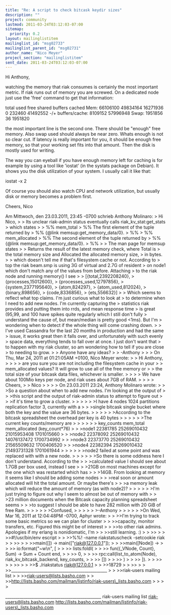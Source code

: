 ```yaml
---
title: "Re: A script to check bitcask keydir sizes"
description: ""
project: community
lastmod: 2011-03-24T03:12:03-07:00
sitemap:
  priority: 0.2
layout: mailinglistitem
mailinglist_id: "msg02733"
mailinglist_parent_id: "msg02731"
author_name: "Nico Meyer"
project_section: "mailinglistitem"
sent_date: 2011-03-24T03:12:03-07:00
---
```



Hi Anthony,

watching the memory that riak consumes is certainly the most important
metric. If riak runs out of memory you are screwed. On a dedicated node
just use the 'free' command to get that information:

 total used free shared buffers cached
Mem: 66106100 49834164 16271936 0 232460 41492552
-/+ buffers/cache: 8109152 57996948
Swap: 1951856 36 1951820


the most important line is the second one. There should be "enough" free
memory. Also swap used should always be near zero. Whats enough is not
so clear cut. If latency is really important for you, it should be
enough free memory, so that your working set fits into that amount. Then
the disk is mostly used for writing.

The way you can eyeball if you have enough memory left for caching is
for example by using a tool like 'iostat' (in the systats package on
Debian). It shows you the disk utilization of your system. I usually
call it like that:

iostat -x 2


Of course you should also watch CPU and network utilization, but usually
disk or memory becomes a problem first.

Cheers,
Nico

Am Mittwoch, den 23.03.2011, 23:45 -0700 schrieb Anthony Molinaro:
&gt; Hi Nico,
&gt; 
&gt; Its unclear riak-admin status eventually calls riak\_kv\_stat:get\_stats
&gt; which states
&gt; 
&gt; %% mem\_total
&gt; %% The first element of the tuple returned by
&gt; %% {@link memsup:get\_memory\_data/0}.
&gt; %%
&gt; %% mem\_allocated
&gt; %% The second element of the tuple returned by
&gt; %% {@link memsup:get\_memory\_data/0}.
&gt; %%
&gt; 
&gt; The man page for memsup states
&gt; 
&gt; Returns the result of the latest memory check, where Total is
&gt; the total memory size and Allocated the allocated memory size,
&gt; in bytes.
&gt; 
&gt; which doesn't tell me if that's filesystem cache or not. According to
&gt; top the riak beam.smp is using 3G of virtual and 2.7G of resident
&gt; on node1 which don't match any of the values from before. Attaching
&gt; to the riak node and running memory() I see
&gt; 
&gt; [{total,2392208240},
&gt; {processes,15012600},
&gt; {processes\_used,12797856},
&gt; {system,2377195640},
&gt; {atom,824297},
&gt; {atom\_used,812024},
&gt; {binary,898656},
&gt; {code,8336856},
&gt; {ets,556632}]
&gt; 
&gt; Which seems to reflect what top claims. I'm just curious what to look at
&gt; to determine when I need to add new nodes. I'm currently capturing the
&gt; statistics riak provides and putting them into rrds, and mean response time
&gt; is great (95,99, and 100 have spikes quite regularly which I still don't fully
&gt; understand the cause of, but mean/median is pretty good &lt;1ms). But I'm
&gt; wondering when to detect if the whole thing will come crashing down.
&gt; 
&gt; I've used Cassandra for the last 20 months in production and had the same
&gt; issue, it works great then it falls over, and unfortunately with such evenly
&gt; space data, everything tends to fall over at once. I just don't want that
&gt; to happen with my riak cluster, so am wondering how to tell if you are close
&gt; to needing to grow.
&gt; 
&gt; Anyone have any ideas?
&gt; 
&gt; -Anthony
&gt; 
&gt; 
&gt; On Thu, Mar 24, 2011 at 01:21:05AM +0100, Nico Meyer wrote:
&gt; &gt; Hi Anthony,
&gt; &gt; 
&gt; &gt; are you sure you are not including the filesystem cache in your
&gt; &gt; mem\_allocated values? It will grow to use all of the free memory or
&gt; &gt; the total size of your bitcask data files, whichever is smaller.
&gt; &gt; 
&gt; &gt; We have about 100Mio keys per node, and riak uses about 7GB of RAM.
&gt; &gt; 
&gt; &gt; Cheers,
&gt; &gt; Nico
&gt; &gt; 
&gt; &gt; On 23.03.2011 23:24, Anthony Molinaro wrote:
&gt; &gt; &gt;So a question about when to add new nodes. I'm looking at the output of
&gt; &gt; &gt;this script and the output of riak-admin status to attempt to figure out
&gt; &gt; &gt;if it's time to grow a cluster.
&gt; &gt; &gt;
&gt; &gt; &gt;I have 4 nodes 1024 partitions replication factor 3, currently with a
&gt; &gt; &gt;single bitcask single bucket where both the key and the value are 36 bytes.
&gt; &gt; &gt;
&gt; &gt; &gt;According to the bitcask spreadsheet the overhead per key is 40 bytes
&gt; &gt; &gt;
&gt; &gt; &gt;The current key counts/memory are
&gt; &gt; &gt;
&gt; &gt; &gt; key\_counts mem\_total mem\_allocated (key\_count\*76)
&gt; &gt; &gt;node1 22381785 25269010432 21015953408 1701015660
&gt; &gt; &gt;node2 22378092 25269010432 14076137472 1700734992
&gt; &gt; &gt;node3 22373770 25269010432 21565509632 1700406520
&gt; &gt; &gt;node4 22382394 25269010432 21493731328 1701061944
&gt; &gt; &gt;
&gt; &gt; &gt;node2 failed at some point and was replaced with with a new node.
&gt; &gt; &gt;
&gt; &gt; &gt;So there is some oddness here I don't understand. According to the
&gt; &gt; &gt;calculated value I should see about 1.7GB per box used, instead I see
&gt; &gt; &gt;21GB on most machines except for the one which was restarted which has
&gt; &gt; &gt;14GB. From looking at memory it seems like I should be adding some nodes
&gt; &gt; &gt;real soon or amount allocated will hit the total amount. Or maybe there's
&gt; &gt; &gt;a memory leak which will reduce the amount of memory (as with node2)?
&gt; &gt; &gt;
&gt; &gt; &gt;I'm just trying to figure out why I seem to almost be out of memory with
&gt; &gt; &gt;23 million documents when the Bitcask capacity planning spreadsheet seems
&gt; &gt; &gt;to suggest I should be able to have 282 million with 20 GiB of free Ram.
&gt; &gt; &gt;
&gt; &gt; &gt;Confused,
&gt; &gt; &gt;
&gt; &gt; &gt;-Anthony
&gt; &gt; &gt;
&gt; &gt; &gt;On Wed, Mar 16, 2011 at 12:04:48PM -0700, Aphyr wrote:
&gt; &gt; &gt;&gt;I'm trying to track some basic metrics so we can plan for cluster
&gt; &gt; &gt;&gt;capacity, monitor transfers, etc. Figured this might be of interest
&gt; &gt; &gt;&gt;to other riak admins. Apologies if my erlang is nonidiomatic, I'm
&gt; &gt; &gt;&gt;still learning. :)
&gt; &gt; &gt;&gt;
&gt; &gt; &gt;&gt;#!/usr/bin/env escript
&gt; &gt; &gt;&gt;%%! -name riakstatuscheck -setcookie riak
&gt; &gt; &gt;&gt;
&gt; &gt; &gt;&gt;main([]) -&gt; main(["riak@127.0.0.1"]);
&gt; &gt; &gt;&gt;main([Node]) -&gt;
&gt; &gt; &gt;&gt; io:format("~w\n", [
&gt; &gt; &gt;&gt; lists:foldl(
&gt; &gt; &gt;&gt; fun({\_VNode, Count}, Sum) -&gt; Sum + Count end,
&gt; &gt; &gt;&gt; 0,
&gt; &gt; &gt;&gt; rpc:call(list\_to\_atom(Node), riak\_kv\_bitcask\_backend, key\_counts, 
&gt; &gt; &gt;&gt; [])
&gt; &gt; &gt;&gt; )
&gt; &gt; &gt;&gt; ]).
&gt; &gt; &gt;&gt;
&gt; &gt; &gt;&gt;
&gt; &gt; &gt;&gt;$ ./riakstatus riak@127.0.0.1
&gt; &gt; &gt;&gt;18729
&gt; &gt; &gt;&gt;
&gt; &gt; &gt;&gt;\_\_\_\_\_\_\_\_\_\_\_\_\_\_\_\_\_\_\_\_\_\_\_\_\_\_\_\_\_\_\_\_\_\_\_\_\_\_\_\_\_\_\_\_\_\_\_
&gt; &gt; &gt;&gt;riak-users mailing list
&gt; &gt; &gt;&gt;riak-users@lists.basho.com
&gt; &gt; &gt;&gt;http://lists.basho.com/mailman/listinfo/riak-users\_lists.basho.com
&gt; &gt; &gt;
&gt; 



\_\_\_\_\_\_\_\_\_\_\_\_\_\_\_\_\_\_\_\_\_\_\_\_\_\_\_\_\_\_\_\_\_\_\_\_\_\_\_\_\_\_\_\_\_\_\_
riak-users mailing list
riak-users@lists.basho.com
http://lists.basho.com/mailman/listinfo/riak-users\_lists.basho.com

